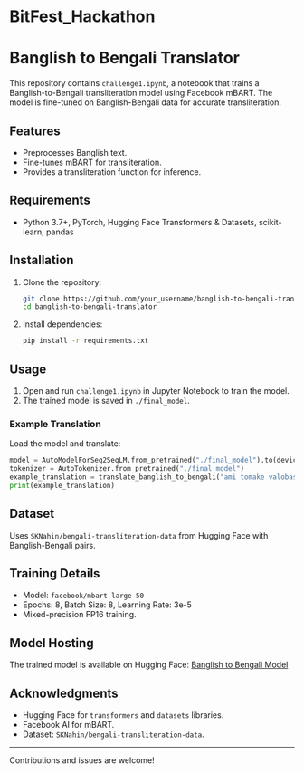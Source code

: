 # BitFest_Hackathon
# Banglish to Bengali Translator

This repository contains `challenge1.ipynb`, a notebook that trains a Banglish-to-Bengali transliteration model using Facebook mBART. The model is fine-tuned on Banglish-Bengali data for accurate transliteration.

## Features
- Preprocesses Banglish text.
- Fine-tunes mBART for transliteration.
- Provides a transliteration function for inference.

## Requirements
- Python 3.7+, PyTorch, Hugging Face Transformers & Datasets, scikit-learn, pandas

## Installation
1. Clone the repository:
   ```bash
   git clone https://github.com/your_username/banglish-to-bengali-translator.git
   cd banglish-to-bengali-translator
   ```
2. Install dependencies:
   ```bash
   pip install -r requirements.txt
   ```

## Usage
1. Open and run `challenge1.ipynb` in Jupyter Notebook to train the model.
2. The trained model is saved in `./final_model`.

### Example Translation
Load the model and translate:
```python
model = AutoModelForSeq2SeqLM.from_pretrained("./final_model").to(device)
tokenizer = AutoTokenizer.from_pretrained("./final_model")
example_translation = translate_banglish_to_bengali("ami tomake valobashi", model, tokenizer, device)
print(example_translation)
```

## Dataset
Uses `SKNahin/bengali-transliteration-data` from Hugging Face with Banglish-Bengali pairs.

## Training Details
- Model: `facebook/mbart-large-50`
- Epochs: 8, Batch Size: 8, Learning Rate: 3e-5
- Mixed-precision FP16 training.

## Model Hosting
The trained model is available on Hugging Face:
[Banglish to Bengali Model](https://huggingface.co/nowshining/banglishtobang)

## Acknowledgments
- Hugging Face for `transformers` and `datasets` libraries.
- Facebook AI for mBART.
- Dataset: `SKNahin/bengali-transliteration-data`.

---
Contributions and issues are welcome!

